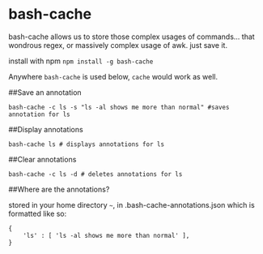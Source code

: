 # bash-cache

bash-cache allows us to store those complex usages of commands... that wondrous regex, or massively complex usage of awk. 
just save it.

install with npm `npm install -g bash-cache`

Anywhere `bash-cache` is used below, `cache` would work as well.

##Save an annotation

```
bash-cache -c ls -s "ls -al shows me more than normal" #saves annotation for ls
```

##Display annotations

```
bash-cache ls # displays annotations for ls
```

##Clear annotations

```
bash-cache -c ls -d # deletes annotations for ls
```

##Where are the annotations?

stored in your home directory `~`, in .bash-cache-annotations.json
which is formatted like so:

```
{
	'ls' : [ 'ls -al shows me more than normal' ],
}
```
